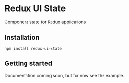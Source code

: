 # Redux UI State
Component state for Redux applications



## Installation
```
npm install redux-ui-state
```

## Getting started

Documentation coming soon, but for now see the example.
